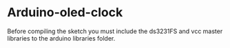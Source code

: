 # Arduino-oled-clock
Before compiling the sketch you must include the ds3231FS and vcc master libraries to the arduino libraries folder.
